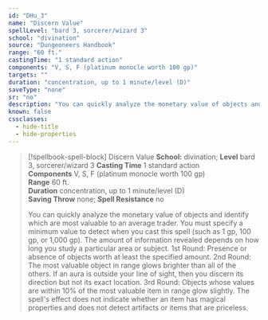 ```yaml
---
id: "DHu_3"
name: "Discern Value"
spellLevel: "bard 3, sorcerer/wizard 3"
school: "divination"
source: "Dungeoneers Handbook"
range: "60 ft."
castingTime: "1 standard action"
components: "V, S, F (platinum monocle worth 100 gp)"
targets: ""
duration: "concentration, up to 1 minute/level (D)"
saveType: "none"
sr: "no"
description: "You can quickly analyze the monetary value of objects and identify which are most valuable to an average trader. You must specify a minimum value to detect when you cast this spell (such as 1 gp, 100 gp, or 1,000 gp). The amount of information revealed depends on how long you study a particular area or subject.  1st Round: Presence or absence of objects worth at least the specified amount.  2nd Round: The most valuable object in range glows brighter than all of the others. If an aura is outside your line of sight, then you discern its direction but not its exact location.  3rd Round: Objects whose values are within 10% of the most valuable item in range glow slightly.  The spell's effect does not indicate whether an item has magical properties and does not detect artifacts or items that are priceless."
known: false
cssclasses:
  - hide-title
  - hide-properties
---
```


> [!spellbook-spell-block] Discern Value
> **School:** divination; **Level** bard 3, sorcerer/wizard 3
> **Casting Time** 1 standard action  
> **Components** V, S, F (platinum monocle worth 100 gp)  
> **Range** 60 ft.  
> **Duration** concentration, up to 1 minute/level (D)  
> **Saving Throw** none; **Spell Resistance** no
> 
> You can quickly analyze the monetary value of objects and identify which are most valuable to an average trader. You must specify a minimum value to detect when you cast this spell (such as 1 gp, 100 gp, or 1,000 gp). The amount of information revealed depends on how long you study a particular area or subject.  1st Round: Presence or absence of objects worth at least the specified amount.  2nd Round: The most valuable object in range glows brighter than all of the others. If an aura is outside your line of sight, then you discern its direction but not its exact location.  3rd Round: Objects whose values are within 10% of the most valuable item in range glow slightly.  The spell's effect does not indicate whether an item has magical properties and does not detect artifacts or items that are priceless.